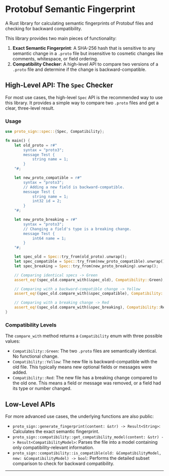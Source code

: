 # Protobuf Semantic Fingerprint

A Rust library for calculating semantic fingerprints of Protobuf files and checking for backward compatibility.

This library provides two main pieces of functionality:
1.  **Exact Semantic Fingerprint**: A SHA-256 hash that is sensitive to any semantic change in a `.proto` file but insensitive to cosmetic changes like comments, whitespace, or field ordering.
2.  **Compatibility Checker**: A high-level API to compare two versions of a `.proto` file and determine if the change is backward-compatible.

## High-Level API: The `Spec` Checker

For most use cases, the high-level `Spec` API is the recommended way to use this library. It provides a simple way to compare two `.proto` files and get a clear, three-level result.

### Usage

```rust
use proto_sign::spec::{Spec, Compatibility};

fn main() {
    let old_proto = r#"
        syntax = "proto3";
        message Test {
            string name = 1;
        }
    "#;

    let new_proto_compatible = r#"
        syntax = "proto3";
        // Adding a new field is backward-compatible.
        message Test {
            string name = 1;
            int32 id = 2;
        }
    "#;

    let new_proto_breaking = r#"
        syntax = "proto3";
        // Changing a field's type is a breaking change.
        message Test {
            int64 name = 1;
        }
    "#;

    let spec_old = Spec::try_from(old_proto).unwrap();
    let spec_compatible = Spec::try_from(new_proto_compatible).unwrap();
    let spec_breaking = Spec::try_from(new_proto_breaking).unwrap();

    // Comparing identical specs -> Green
    assert_eq!(spec_old.compare_with(&spec_old), Compatibility::Green);

    // Comparing with a backward-compatible change -> Yellow
    assert_eq!(spec_old.compare_with(&spec_compatible), Compatibility::Yellow);

    // Comparing with a breaking change -> Red
    assert_eq!(spec_old.compare_with(&spec_breaking), Compatibility::Red);
}
```

### Compatibility Levels

The `compare_with` method returns a `Compatibility` enum with three possible values:

*   `Compatibility::Green`: The two `.proto` files are semantically identical. No functional change.
*   `Compatibility::Yellow`: The new file is backward-compatible with the old file. This typically means new optional fields or messages were added.
*   `Compatibility::Red`: The new file has a breaking change compared to the old one. This means a field or message was removed, or a field had its type or number changed.

## Low-Level APIs

For more advanced use cases, the underlying functions are also public:

*   `proto_sign::generate_fingerprint(content: &str) -> Result<String>`: Calculates the exact semantic fingerprint.
*   `proto_sign::compatibility::get_compatibility_model(content: &str) -> Result<CompatibilityModel>`: Parses the file into a model containing only compatibility-relevant information.
*   `proto_sign::compatibility::is_compatible(old: &CompatibilityModel, new: &CompatibilityModel) -> bool`: Performs the detailed subset comparison to check for backward compatibility.

---
